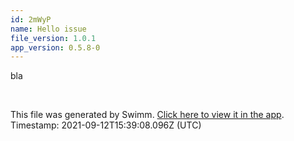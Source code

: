 ```yaml
---
id: 2mWyP
name: Hello issue
file_version: 1.0.1
app_version: 0.5.8-0
---
```


bla

<br/>

This file was generated by Swimm. [Click here to view it in the app](http://localhost:5000/#/repos/ls4DA2fLasmQuEbT4ipw/docs/2mWyP). Timestamp: 2021-09-12T15:39:08.096Z (UTC)
